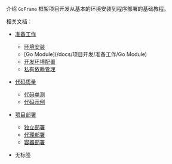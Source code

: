 介绍 `GoFrame` 框架项目开发从基本的环境安装到程序部署的基础教程。

相关文档：

- [准备工作](/docs/项目开发/准备工作/准备工作)
  - [环境安装](/docs/项目开发/准备工作/环境安装)
  - [Go Module](/docs/项目开发/准备工作/Go Module)
  - [开发环境配置](/docs/项目开发/准备工作/开发环境配置)
  - [私有依赖管理](/docs/项目开发/准备工作/私有依赖管理)
- [代码质量](/docs/项目开发/代码质量/代码质量)
  - [代码单测](/docs/项目开发/代码质量/代码单测)
  - [代码示例](/docs/项目开发/代码质量/代码示例)
- [项目部署](/docs/项目开发/项目部署/项目部署)
  - [独立部署](/docs/项目开发/项目部署/独立部署)
  - [代理部署](/docs/项目开发/项目部署/代理部署)
  - [容器部署](/docs/项目开发/项目部署/容器部署)

- 无标签